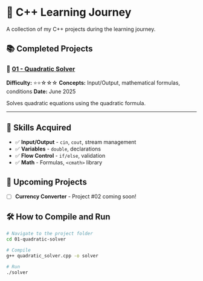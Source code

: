 # 🚀 C++ Learning Journey

A collection of my C++ projects during the learning journey.

## 📚 Completed Projects

### 🧮 [01 - Quadratic Solver](./01-quadratic-solver/)
**Difficulty:** ⭐⭐☆☆☆ 
**Concepts:** Input/Output, mathematical formulas, conditions 
**Date:** June 2025

Solves quadratic equations using the quadratic formula.

---

## 🎯 Skills Acquired

- ✅ **Input/Output** - `cin`, `cout`, stream management
- ✅ **Variables** - `double`, declarations
- ✅ **Flow Control** - `if/else`, validation
- ✅ **Math** - Formulas, `<cmath>` library

## 🚀 Upcoming Projects

- [ ] **Currency Converter** - Project #02 coming soon!

## 🛠️ How to Compile and Run

```bash
# Navigate to the project folder
cd 01-quadratic-solver

# Compile
g++ quadratic_solver.cpp -o solver

# Run
./solver

